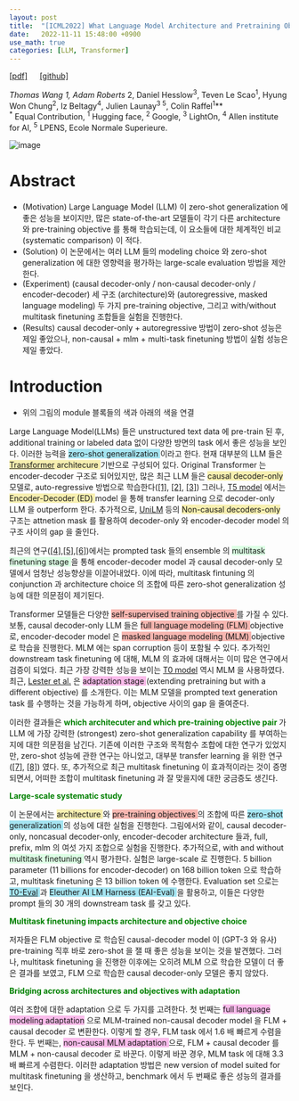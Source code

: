 ```yaml
---
layout: post
title:  "[ICML2022] What Language Model Architecture and Pretraining Objective Work Best for Zero-Shot Generalization?"
date:   2022-11-11 15:48:00 +0900
use_math: true
categories: [LLM, Transformer]
---
```

[[pdf]](https://proceedings.mlr.press/v162/wang22u/wang22u.pdf)  &emsp;
[[github]](https://github.com/bigscience-workshop/architecture-objective) <br>

**Thomas Wang<sup>* 1</sup>, Adam Roberts<sup>* 2</sup>, Daniel Hesslow<sup>3</sup>, Teven Le Scao<sup>1</sup>, Hyung Won Chung<sup>2</sup>, Iz Beltagy<sup>4</sup>, Julien Launay<sup>3 5</sup>, Colin Raffel<sup>1</sup>**
<br><sup>*</sup> Equal Contribution, <sup>1</sup> Hugging face, <sup>2</sup> Google, <sup>3</sup> LightOn, <sup>4</sup> Allen institute for AI, <sup>5</sup> LPENS, Ecole Normale Superieure.   &emsp; 

![image](https://user-images.githubusercontent.com/42200027/201280889-750c58c2-b68b-4b58-9f82-2feb39f72b08.png)

# Abstract
- (Motivation) Large Language Model (LLM) 이 zero-shot generalization 에 좋은 성능을 보이지만, 많은 state-of-the-art 모델들이 각기 다른 architecture 와 pre-training objective 를 통해 학습되는데, 이 요소들에 대한 체계적인 비교(systematic comparison) 이 적다. 
- (Solution) 이 논문에서는 여러 LLM 들의 modeling choice 와 zero-shot generalization 에 대한 영향력을 평가하는 large-scale evaluation 방법을 제안한다.
- (Experiment) (causal decoder-only / non-causal decoder-only / encoder-decoder) 세 구조 (architecture)와 (autoregressive, masked language modeling) 두 가지 pre-training objective, 그리고 with/without multitask finetuning 조합들을 실험을 진행한다.
- (Results) causal decoder-only + autoregressive 방법이 zero-shot 성능은 제일 좋았으나, non-causal + mlm + multi-task finetuning 방법이 실험 성능은 제일 좋았다.
 
# Introduction
* 위의 그림의 module 블록들의 색과 아래의 색을 연결

Large Language Model(LLMs) 들은 unstructured text data 에 pre-train 된 후, additional training or labeled data 없이 다양한 방면의 task 에서 좋은 성능을 보인다. 이러한 능력을 <span style='background-color: #a5e5f2'> zero-shot generalization </span> 이라고 한다. 현재 대부분의 LLM 들은 <span style='background-color: #f7efb0'> [Transformer](https://papers.nips.cc/paper/2017/file/3f5ee243547dee91fbd053c1c4a845aa-Paper.pdf) architecure </span>  기반으로 구성되어 있다. Original Transformer 는 encoder-decoder 구조로 되어있지만, 많은 최근 LLM 들은 <span style='background-color: #f7efb0'> causal decoder-only </span> 모델로, auto-regressive 방법으로 학습한다([[1]](https://arxiv.org/pdf/1801.10198.pdf), [[2]](https://s3-us-west-2.amazonaws.com/openai-assets/research-covers/language-unsupervised/language_understanding_paper.pdf), [[3]](https://ojs.aaai.org/index.php/AAAI/article/view/4182)) 그러나, [T5 model](https://arxiv.org/pdf/1910.10683.pdf) 에서는 <span style='background-color: #f7efb0'> Encoder-Decoder (ED) </span> model 을 통해 transfer learning 으로 decoder-only LLM 을 outperform 한다. 추가적으로, [UniLM](https://arxiv.org/pdf/1905.03197.pdf) 등의 <span style='background-color: #f7efb0'> Non-causal decoders-only </span> 구조는 attnetion mask 를 활용하여 decoder-only 와 encoder-decoder model 의 구조 사이의 gap 을 줄인다.

최근의 연구([[4]](https://arxiv.org/abs/2110.08207),[[5]](https://arxiv.org/abs/2201.06910),[[6]](https://arxiv.org/abs/2109.01652))에서는 prompted task 들의 ensemble 의 <span style='background-color: #dcffe4'> multitask finetuning stage </span> 을 통해 encoder-decoder model 과 causal decoder-only 모델에서 엄청난 성능향상을 이끌어내었다. 이에 따라, multitask fintuning 의 conjunction 과 architecture choice 의 조합에 따른 zero-shot generalization 성능에 대한 의문점이 제기된다.

Transformer 모델들은 다양한 <span style='background-color: #f7b6b0'> self-supervised training objective </span> 를 가질 수 있다. 보통, causal decoder-only LLM 들은 <span style='background-color: #f7b6b0'> full language modeling (FLM) </span> objective 로, encoder-decoder model 은 <span style='background-color: #f7b6b0'> masked language modeling (MLM) </span> objective 로 학습을 진행한다. MLM 에는 span corruption 등이 포함될 수 있다. 추가적인 downstream task finetuning 에 대해, MLM 의 효과에 대해서는 이미 많은 연구에서 검증이 되었다. 최근 가장 강력한 성능을 보이는 [T0 model](https://arxiv.org/pdf/2110.08207.pdf) 역시 MLM 을 사용하였다. 최근, [Lester et al.](https://arxiv.org/pdf/2104.08691.pdf) 은 <span style='background-color: #fabbeb'> adaptation stage </span> (extending pretraining but with a different objective) 를 소개한다. 이는 MLM 모델을 prompted text generation task 를 수행하는 것을 가능하게 하며, objective 사이의 gap 을 줄여준다.

이러한 결과들은 <span style='color:green;font-weight:bold'> which architecuter and which pre-training objective pair </span> 가 LLM 에 가장 강력한 (strongest) zero-shot generalization capability 를 부여하는지에 대한 의문점을 남긴다. 기존에 이러한 구조와 목적함수 조합에 대한 연구가 있었지만, zero-shot 성능에 관한 연구는 아니었고, 대부분 transfer learning 을 위한 연구([[7]](https://arxiv.org/abs/2102.11972), [[8]](https://jmlr.org/papers/v21/20-074.html)) 였다. 또, 추가적으로 최근 multitask finetuning 이 효과적이라는 것이 증명되면서, 어떠한 조합이 multitask finetuning 과 잘 맞을지에 대한 궁금증도 생긴다.

<span style='color:green;font-weight:bold'> Large-scale systematic study </span>
<br>

이 논문에서는 <span style='background-color: #f7efb0'> architecture  </span> 와 <span style='background-color: #f7b6b0'> pre-training objectives </span> 의 조합에 따른 <span style='background-color: #a5e5f2'> zero-shot generalization  </span> 의 성능에 대한 실험을 진행한다. 그림에서와 같이, causal decoder-only, noncasual decoder-only, encoder-decoder architecture 들과, full, prefix, mlm 의 여섯 가지 조합으로 실험을 진행한다. 추가적으로, with and without <span style='background-color: #dcffe4'> multitask finetuning </span> 역시 평가한다. 
실험은 large-scale 로 진행한다. 5 billion parameter (11 billions for encoder-decoder) on 168 billion token 으로 학습하고, multitask finetuning 은 13 billion token 에 수행한다. Evaluation set 으로는 <span style='background-color: #a5e5f2'> [T0-Eval](https://arxiv.org/pdf/2110.08207.pdf) </span> 과 <span style='background-color: #a5e5f2'> Eleuther AI LM Harness (EAI-Eval) </span> 을 활용하고, 이들은 다양한 prompt 들의 30 개의 downstream task 를 갖고 있다. 

<span style='color:green;font-weight:bold'> Multitask finetuning impacts architecture and objective choice </span>
<br> 

저자들은 FLM objective 로 학습된 causal-decoder model 이 (GPT-3 와 유사) pre-training 직후 바로 zero-shot 을 잴 때 좋은 성능을 보이는 것을 발견했다. 그러나, multitask finetuning 을 진행한 이후에는 오히려 MLM 으로 학습한 모델이 더 좋은 결과를 보였고, FLM 으로 학습한 causal decoder-only 모델은 좋지 않았다.

<span style='color:green;font-weight:bold'> Bridging across architectures and objectives with adaptation </span>
<br>

여러 조합에 대한 adaptation 으로 두 가지를 고려한다.
첫 번째는 <span style='background-color: #fabbeb'> full language modeling adaptation</span> 으로 MLM-trained non-causal decoder model 을 FLM + causal decoder 로 변환한다. 이렇게 할 경우, FLM task 에서 1.6 배 빠르게 수렴을 한다. 두 번째는, <span style='background-color: #fabbeb'> non-causal MLM adaptation </span> 으로, FLM + causal decoder 를 MLM + non-causal decoder 로 바꾼다. 이렇게 바꾼 경우, MLM task 에 대해 3.3 배 빠르게 수렴한다. 이러한 adaptation 방법은 new version of model suited for multitask finetuning 을 생산하고, benchmark 에서 두 번째로 좋은 성능의 결과를 보인다.

